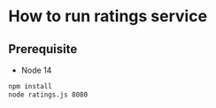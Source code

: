 # How to run ratings service

## Prerequisite

* Node 14

```bash
npm install
node ratings.js 8080
```